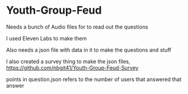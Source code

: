# Youth-Group-Feud
Needs a bunch of Audio files for to read out the questions

I used Eleven Labs to make them

Also needs a json file with data in it to make the questions and stuff

I also created a survey thing to make the json files, https://github.com/nbgit41/Youth-Group-Feud-Survey

points in question.json refers to the number of users that answered that answer

